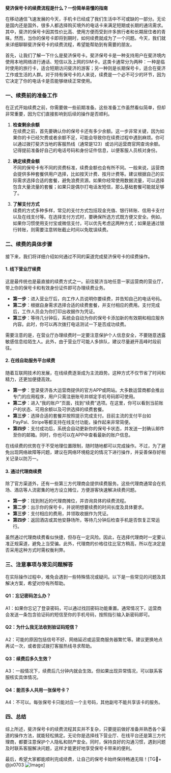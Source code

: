 **斐济保号卡的续费流程是什么？一份简单易懂的指南**

在移动通信飞速发展的今天，手机卡已经成了我们生活中不可或缺的一部分。无论是国内还是国外，很多人都选择购买境外的电话卡来满足短期或长期的通讯需求。其中，斐济的保号卡因其性价比高、使用方便而受到许多旅行者和长期居住者的青睐。然而，当你的保号卡即将到期时，如何续费就成为了一个问题。今天，我们就来详细聊聊斐济保号卡的续费流程，希望能帮助到有需要的朋友。

首先，让我们了解一下什么是斐济保号卡。斐济保号卡是一种支持用户在斐济境内使用本地网络进行通话、短信以及上网的SIM卡。这类卡通常分为两种：一种是临时使用的旅行卡，适合短期访问斐济的游客；另一种则是长期保号卡，适合在斐济工作或生活的人群。对于持有保号卡的人来说，续费是一个必不可少的环节，因为它决定了你的电话卡是否能够继续正常使用。

### **一、续费前的准备工作**

在正式开始续费之前，你需要做一些前期准备。这些准备工作虽然看似简单，但却非常重要，因为它们直接影响到后续的操作是否顺利。

1. **检查剩余余额**  
   在续费之前，首先要确认你的保号卡还有多少余额。这一步非常关键，因为如果你的卡已经欠费或者余额不足，可能会导致你在续费过程中遇到麻烦。你可以通过拨打斐济当地的客服热线（通常是123）或访问运营商官网查询余额。记得提前准备好自己的电话号码和身份证件信息，以便客服人员核对身份。

2. **确定续费金额**  
   不同的保号卡有不同的资费标准，续费金额也会有所不同。一般来说，运营商会提供多种套餐供用户选择，比如按天计费、按月计费等。建议根据自己的实际需求选择合适的套餐，避免浪费资源。如果你经常使用数据流量，可以选择包含大量流量的套餐；如果只是偶尔打电话发短信，那么基础套餐可能就足够了。

3. **了解支付方式**  
   续费的方式多种多样，常见的支付方式包括现金充值、银行转账、信用卡支付以及在线支付等。在选择支付方式时，要确保所选方式既方便又安全。例如，如果你习惯使用支付宝或微信支付，可以优先考虑这两种方式；如果是通过银行转账，则需要注意转账截止时间以免耽误续费。

### **二、续费的具体步骤**

接下来，我们将详细介绍如何通过不同的渠道完成斐济保号卡的续费操作。

#### **1. 线下营业厅续费**
这是最传统也是最直接的续费方式之一。前往斐济当地任意一家运营商的营业厅，带上你的保号卡和有效身份证件即可办理续费业务。

- **第一步**：进入营业厅后，向工作人员说明你要续费，并告知自己的电话号码。
- **第二步**：根据自身需求选择合适的续费套餐，并支付相应的费用。支付完成后，工作人员会为你打印出收据作为凭证。
- **第三步**：等待几分钟后，系统会自动为你的保号卡添加新的有效期和相应服务内容。此时，你可以再次拨打电话测试一下是否成功续费。

需要注意的是，在营业厅办理续费时一定要注意保护个人信息安全，不要随意透露敏感信息给陌生人。此外，由于营业厅可能人多排队，建议尽量避开高峰时段前往。

#### **2. 在线自助服务平台续费**
随着互联网技术的发展，在线续费逐渐成为主流趋势。这种方式不仅节省了时间和精力，还更加便捷高效。

- **第一步**：登录斐济各大运营商提供的官方APP或网站。大多数运营商都会推出专门的应用程序，用户只需注册账号并绑定手机号码即可使用。
- **第二步**：进入“我的账户”页面，找到“续费”选项。在这里，你可以看到当前账户的状态、可用余额以及可供选择的续费套餐。
- **第三步**：选择合适的套餐并按照提示完成支付。目前主流的支付平台如PayPal、Stripe等都支持在线支付功能，操作起来非常简便。
- **第四步**：支付成功后，系统会自动更新你的保号卡状态，并发送一封确认邮件至你的邮箱。同时，你也可以在APP中查看最新的账户信息。

在线续费的优势在于不受地理位置限制，随时随地都可以完成操作。不过，为了避免出现网络故障等问题，建议在网络环境稳定的情况下进行操作，并妥善保存好相关记录以防万一。

#### **3. 通过代理商续费**
除了官方渠道外，还有一些第三方代理商会提供续费服务。这些代理商通常会在机场、酒店等人流密集的地方设立摊位，方便游客快速解决续费问题。

- **第一步**：找到附近的代理商摊位，并咨询具体的续费流程。
- **第二步**：出示你的保号卡，并说明想要续费的时间长度及具体要求。
- **第三步**：支付相应的费用，并领取收据作为凭证。
- **第四步**：返回酒店或其他安静场所，等待几分钟后检查手机是否恢复正常运行。

虽然通过代理商续费看似快捷，但存在一定风险。因此，在选择代理商时一定要认准正规渠道，避免上当受骗。此外，代理商的价格往往比官方稍高，所以在决定是否采用这种方式时需权衡利弊。

### **三、注意事项与常见问题解答**

在实际操作过程中，难免会遇到一些特殊情况或疑问。以下是一些常见的问题及其解决方案，希望对你有所帮助。

#### **Q1：忘记密码怎么办？**
A1：如果你忘记了登录密码，可以通过找回密码功能重置。通常情况下，运营商会发送一条包含验证码的短信至你的手机号码，按照指引输入新密码即可。

#### **Q2：为什么我无法收到验证码短信？**
A2：可能的原因包括信号不好、网络延迟或运营商服务器繁忙等。建议更换地点再试一次，或者尝试拨打客服热线寻求帮助。

#### **Q3：续费后多久生效？**
A3：一般情况下，续费后几分钟内就会生效。但如果出现异常情况，可以联系客服核实具体情况。

#### **Q4：能否多人共用一张保号卡？**
A4：不可以。每张保号卡只能对应一个主号码，其他副号不能共享该卡的服务。

### **四、总结**

综上所述，斐济保号卡的续费流程其实并不复杂，只要提前做好准备并熟悉各个渠道的操作方法，就能轻松搞定。无论你是选择线下营业厅、在线平台还是第三方代理商，都要注意保护个人隐私和财产安全。同时，保持良好的沟通习惯，遇到问题及时联系客服解决问题，这样才能更好地享受保号卡带来的便利。

最后，希望大家都能顺利完成续费，让自己的保号卡始终保持畅通无阻！[TG💪+ @jx0703 ![Image](https://github.com/user-attachments/assets/dbca1d08-cadb-493c-b0ec-ad6f7a83f270)]
